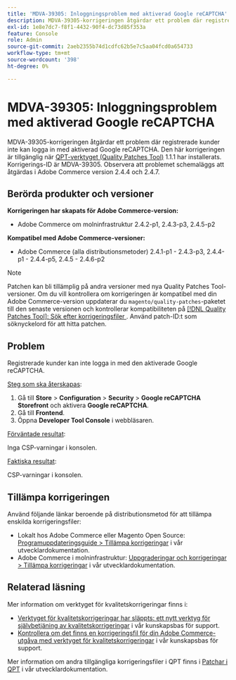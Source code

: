 ```yaml
---
title: 'MDVA-39305: Inloggningsproblem med aktiverad Google reCAPTCHA'
description: MDVA-39305-korrigeringen åtgärdar ett problem där registrerade kunder inte kan logga in med aktiverad Google reCAPTCHA. Den här korrigeringen är tillgänglig när [QPT-verktyget (Quality Patches Tool)](/help/announcements/adobe-commerce-announcements/magento-quality-patches-released-new-tool-to-self-serve-quality-patches.md) 1.1.1 är installerat. Korrigerings-ID är MDVA-39305. Observera att problemet schemaläggs att åtgärdas i Adobe Commerce version 2.4.4 och 2.4.7.
exl-id: 1e8e7dc7-f8f1-4432-90f4-dc73d85f353a
feature: Console
role: Admin
source-git-commit: 2aeb2355b74d1cdfc62b5e7c5aa04fcd0a654733
workflow-type: tm+mt
source-wordcount: '398'
ht-degree: 0%

---
```


# MDVA-39305: Inloggningsproblem med aktiverad Google reCAPTCHA

MDVA-39305-korrigeringen åtgärdar ett problem där registrerade kunder inte kan logga in med aktiverad Google reCAPTCHA. Den här korrigeringen är tillgänglig när [QPT-verktyget (Quality Patches Tool)](/help/announcements/adobe-commerce-announcements/magento-quality-patches-released-new-tool-to-self-serve-quality-patches.md) 1.1.1 har installerats. Korrigerings-ID är MDVA-39305. Observera att problemet schemaläggs att åtgärdas i Adobe Commerce version 2.4.4 och 2.4.7.

## Berörda produkter och versioner

**Korrigeringen har skapats för Adobe Commerce-version:**

* Adobe Commerce om molninfrastruktur 2.4.2-p1, 2.4.3-p3, 2.4.5-p2

**Kompatibel med Adobe Commerce-versioner:**

* Adobe Commerce (alla distributionsmetoder) 2.4.1-p1 - 2.4.3-p3, 2.4.4-p1 - 2.4.4-p5, 2.4.5 - 2.4.6-p2

>[!NOTE]
>
>Patchen kan bli tillämplig på andra versioner med nya Quality Patches Tool-versioner. Om du vill kontrollera om korrigeringen är kompatibel med din Adobe Commerce-version uppdaterar du `magento/quality-patches`-paketet till den senaste versionen och kontrollerar kompatibiliteten på [[!DNL Quality Patches Tool]: Sök efter korrigeringsfiler ](https://experienceleague.adobe.com/tools/commerce-quality-patches/index.html?lang=sv-SE). Använd patch-ID:t som söknyckelord för att hitta patchen.

## Problem

Registrerade kunder kan inte logga in med den aktiverade Google reCAPTCHA.

<u>Steg som ska återskapas</u>:

1. Gå till **Store** > **Configuration** > **Security** > **Google reCAPTCHA Storefront** och aktivera **Google reCAPTCHA**.
1. Gå till **Frontend**.
1. Öppna **Developer Tool Console** i webbläsaren.

<u>Förväntade resultat</u>:

Inga CSP-varningar i konsolen.

<u>Faktiska resultat</u>:

CSP-varningar i konsolen.

## Tillämpa korrigeringen

Använd följande länkar beroende på distributionsmetod för att tillämpa enskilda korrigeringsfiler:

* Lokalt hos Adobe Commerce eller Magento Open Source: [Programuppdateringsguide > Tillämpa korrigeringar](https://experienceleague.adobe.com/sv/docs/commerce-operations/tools/quality-patches-tool/usage) i vår utvecklardokumentation.
* Adobe Commerce i molninfrastruktur: [Uppgraderingar och korrigeringar > Tillämpa korrigeringar](https://experienceleague.adobe.com/sv/docs/commerce-cloud-service/user-guide/develop/upgrade/apply-patches) i vår utvecklardokumentation.

## Relaterad läsning

Mer information om verktyget för kvalitetskorrigeringar finns i:

* [Verktyget för kvalitetskorrigeringar har släppts: ett nytt verktyg för självbetjäning av kvalitetskorrigeringar](/help/announcements/adobe-commerce-announcements/magento-quality-patches-released-new-tool-to-self-serve-quality-patches.md) i vår kunskapsbas för support.
* [Kontrollera om det finns en korrigeringsfil för din Adobe Commerce-utgåva med verktyget för kvalitetskorrigeringar](/help/support-tools/patches-available-in-qpt-tool/check-patch-for-magento-issue-with-magento-quality-patches.md) i vår kunskapsbas för support.

Mer information om andra tillgängliga korrigeringsfiler i QPT finns i [Patchar i QPT](https://experienceleague.adobe.com/tools/commerce-quality-patches/index.html?lang=sv-SE) i vår utvecklardokumentation.
